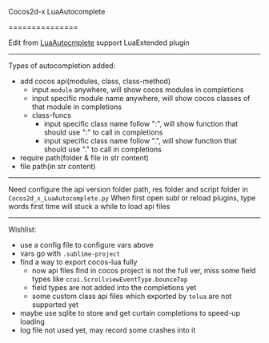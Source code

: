 
Cocos2d-x LuaAutocomplete

===============

Edit from [LuaAutocmplete](https://github.com/ColonelThirtyTwo/LuaAutocomplete)
support LuaExtended plugin

------

Types of autocompletion added:
* add cocos api(modules, class, class-method)
    * input `module` anywhere, will show cocos modules in completions
    * input specific module name anywhere, will show cocos classes of that module in completions
    * class-funcs
        * input specific class name follow ":", will show function that should use ":" to call in completions
        * input specific class name follow ".", will show function that should use "." to call in completions
* require path(folder & file in str content)
* file path(in str content)

------

Need configure the api version folder path, res folder and script folder in `Cocos2d_x_LuaAutocomplete.py`
When first open subl or reload plugins, type words first time will stuck a while to load api files

------

Wishlist:
* use a config file to configure vars above
* vars go with `.sublime-project`
* find a way to export cocos-lua fully
    * now api files find in cocos project is not the full ver, miss some field types like `ccui.ScrollviewEventType.bounceTop`
    * field types are not added into the completions yet
    * some custom class api files which exported by `tolua` are not supported yet
* maybe use sqlite to store and get curtain completions to speed-up loading
* log file not used yet, may record some crashes into it